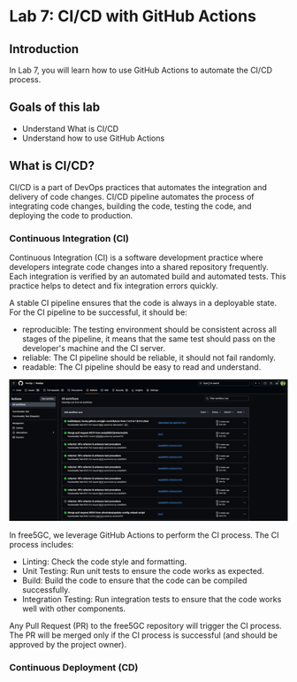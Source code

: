 # Lab 7: CI/CD with GitHub Actions

## Introduction

In Lab 7, you will learn how to use GitHub Actions to automate the CI/CD process.

## Goals of this lab

- Understand What is CI/CD
- Understand how to use GitHub Actions

## What is CI/CD?

CI/CD is a part of DevOps practices that automates the integration and delivery of code changes. CI/CD pipeline automates the process of integrating code changes, building the code, testing the code, and deploying the code to production.

### Continuous Integration (CI)

Continuous Integration (CI) is a software development practice where developers integrate code changes into a shared repository frequently. Each integration is verified by an automated build and automated tests. This practice helps to detect and fix integration errors quickly.

A stable CI pipeline ensures that the code is always in a deployable state.
For the CI pipeline to be successful, it should be:
- reproducible: The testing environment should be consistent across all stages of the pipeline, it means that the same test should pass on the developer's machine and the CI server.
- reliable: The CI pipeline should be reliable, it should not fail randomly.
- readable: The CI pipeline should be easy to read and understand.

![alt text](image.png)

In free5GC, we leverage GitHub Actions to perform the CI process. The CI process includes:
- Linting: Check the code style and formatting.
- Unit Testing: Run unit tests to ensure the code works as expected.
- Build: Build the code to ensure that the code can be compiled successfully.
- Integration Testing: Run integration tests to ensure that the code works well with other components.

Any Pull Request (PR) to the free5GC repository will trigger the CI process. The PR will be merged only if the CI process is successful (and should be approved by the project owner).

### Continuous Deployment (CD)